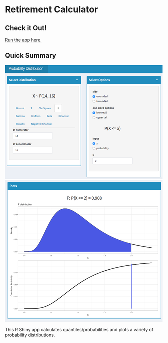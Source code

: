 # Retirement Calculator

## Check it Out!

[Run the app here.](https://jennynguyen.shinyapps.io/probability_distribution_calculator/)

## Quick Summary

![screenshot of display 1](images/app_screenshot1.jpg)
![screenshot of display 2](images/app_screenshot2.jpg)

This R Shiny app calculates quantiles/probabilities and plots a variety of probability distributions. 
